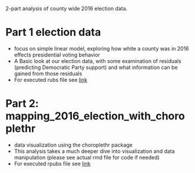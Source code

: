 2-part analysis of county wide 2016 election data.  

# Part 1 election data
+ focus on simple linear model, exploring how white a county was in 2016 effects presidential voting behavior
+ A Basic look at our election data, with some examination of residuals (predicting Democratic Party support) and what information can be gained from those residuals
+ For executed rubs file see [link](http://rpubs.com/justin_herman_42/457709)

# Part 2: mapping_2016_election_with_choroplethr
+ data visualization using the choroplethr package
+ This analysis takes a much deeper dive into visualization and data manipulation (please see actual rmd file for code if needed)
+ For executed rpubs file see [link](http://rpubs.com/justin_herman_42/457852)
